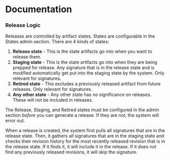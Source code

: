 # Documentation



### Release Logic  

Releases are controlled by artifact states. States are configurable in the States admin section. There are 4 kinds of states:
1. **Release state** - This is the state artifacts go into when you want to release them.
2. **Staging state** - This is the state artifacts go into when they are being prepped for release. Any signature that is in the release state and is modified automatically get put into the staging state by the system. Only relevant for signatures.
3. **Retired state** - This excludes a previously released artifact from future releases. Only relevant for signatures.
4. **Any other state** - Any other state has no significance on releases. These will not be included in releases.

The Release, Staging, and Retired states must be configured in the admin section *before* you can generate a release. If they are not, the system will error out.

When a release is created, the system first pulls all signatures that are in the release state. Then, it gathers all signatures that are in the staging state and checks their revision history for the most recently released revision that is in the release state. If it finds it, it will include it in the release. If it does not find any previously released revisions, it will skip the signature.
